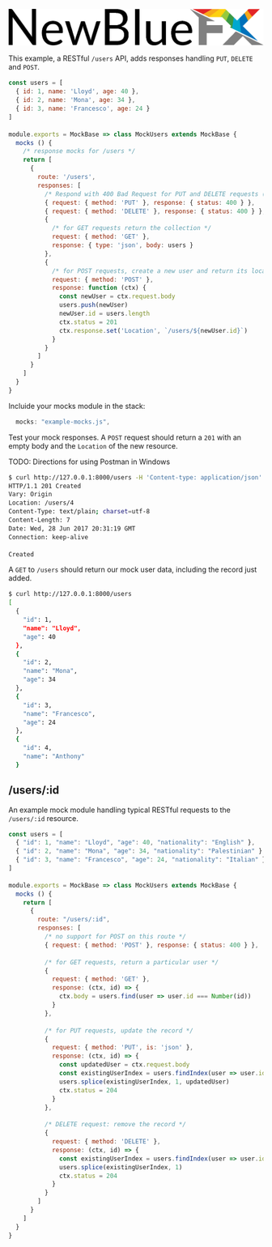 ![NewBlueFX](img/NewBlueFX_logo.png)

This example, a RESTful `/users` API, adds responses handling `PUT`, `DELETE` and `POST`.

```js
const users = [
  { id: 1, name: 'Lloyd', age: 40 },
  { id: 2, name: 'Mona', age: 34 },
  { id: 3, name: 'Francesco', age: 24 }
]

module.exports = MockBase => class MockUsers extends MockBase {
  mocks () {
    /* response mocks for /users */
    return [
      {
        route: '/users',
        responses: [
          /* Respond with 400 Bad Request for PUT and DELETE requests (inappropriate on a collection) */
          { request: { method: 'PUT' }, response: { status: 400 } },
          { request: { method: 'DELETE' }, response: { status: 400 } },
          {
            /* for GET requests return the collection */
            request: { method: 'GET' },
            response: { type: 'json', body: users }
          },
          {
            /* for POST requests, create a new user and return its location */
            request: { method: 'POST' },
            response: function (ctx) {
              const newUser = ctx.request.body
              users.push(newUser)
              newUser.id = users.length
              ctx.status = 201
              ctx.response.set('Location', `/users/${newUser.id}`)
            }
          }
        ]
      }
    ]
  }
}
```

Incluide your mocks module in the stack:

```js
  mocks: "example-mocks.js",
```

<!-- Launch `ws` passing in your mocks module:

```sh
$ ws --mocks example-mocks.js
Serving at http://newbluefx.local:8000, http://127.0.0.1:8000, http://192.168.0.100:8000
``` -->

Test your mock responses. A `POST` request should return a `201` with an empty body and the `Location` of the new resource.

TODO: Directions for using Postman in Windows

```sh
$ curl http://127.0.0.1:8000/users -H 'Content-type: application/json' -d '{ "name": "Anthony" }' -i
HTTP/1.1 201 Created
Vary: Origin
Location: /users/4
Content-Type: text/plain; charset=utf-8
Content-Length: 7
Date: Wed, 28 Jun 2017 20:31:19 GMT
Connection: keep-alive

Created
```

A `GET` to `/users` should return our mock user data, including the record just added.

```sh
$ curl http://127.0.0.1:8000/users
[
  {
    "id": 1,
    "name": "Lloyd",
    "age": 40
  },
  {
    "id": 2,
    "name": "Mona",
    "age": 34
  },
  {
    "id": 3,
    "name": "Francesco",
    "age": 24
  },
  {
    "id": 4,
    "name": "Anthony"
  }
```

## /users/:id

An example mock module handling typical RESTful requests to the `/users/:id` resource.

```js
const users = [
  { "id": 1, "name": "Lloyd", "age": 40, "nationality": "English" },
  { "id": 2, "name": "Mona", "age": 34, "nationality": "Palestinian" },
  { "id": 3, "name": "Francesco", "age": 24, "nationality": "Italian" }
]

module.exports = MockBase => class MockUsers extends MockBase {
  mocks () {
    return [
      {
        route: "/users/:id",
        responses: [
          /* no support for POST on this route */
          { request: { method: 'POST' }, response: { status: 400 } },

          /* for GET requests, return a particular user */
          {
            request: { method: 'GET' },
            response: (ctx, id) => {
              ctx.body = users.find(user => user.id === Number(id))
            }
          },

          /* for PUT requests, update the record */
          {
            request: { method: 'PUT', is: 'json' },
            response: (ctx, id) => {
              const updatedUser = ctx.request.body
              const existingUserIndex = users.findIndex(user => user.id === Number(id))
              users.splice(existingUserIndex, 1, updatedUser)
              ctx.status = 204
            }
          },

          /* DELETE request: remove the record */
          {
            request: { method: 'DELETE' },
            response: (ctx, id) => {
              const existingUserIndex = users.findIndex(user => user.id === Number(id))
              users.splice(existingUserIndex, 1)
              ctx.status = 204
            }
          }
        ]
      }
    ]
  }
}
```